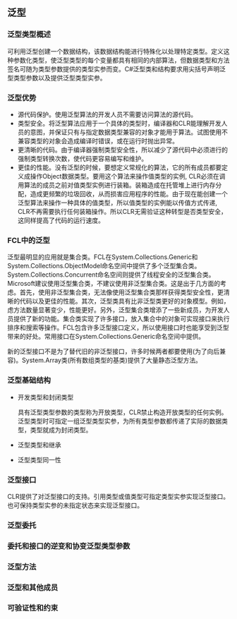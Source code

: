 ## 泛型

### 泛型类型概述
可利用泛型创建一个数据结构，该数据结构能进行特殊化以处理特定类型。定义这种参数化类型，使泛型类型的每个变量都具有相同的内部算法，但数据类型和方法签名可随为类型参数提供的类型实参而变。C#泛型类和结构要求用尖括号声明泛型类型参数以及提供泛型类型实参。

### 泛型优势
- 源代码保护。使用泛型算法的开发人员不需要访问算法的源代码。
- 类型安全。将泛型算法应用于一个具体的类型时，编译器和CLR能理解开发人员的意图，并保证只有与指定数据类型兼容的对象才能用于算法。试图使用不兼容类型的对象会造成编译时错误，或在运行时抛出异常。
- 更清晰的代码。由于编译器强制类型安全性，所以减少了源代码中必须进行的强制类型转换次数，使代码更容易编写和维护。
- 更佳的性能。没有泛型的时候，要想定义常规化的算法，它的所有成员都要定义成操作Object数据类型。要用这个算法来操作值类型的实例, CLR必须在调用算法的成员之前对值类型实例进行装箱。装箱造成在托管堆上进行内存分配，造成更频繁的垃圾回收，从而损害应用程序的性能。由于现在能创建一个泛型算法来操作一种具体的值类型，所以值类型的实例能以传值方式传递, CLR不再需要执行任何装箱操作。所以CLR无需验证这种转型是否类型安全，这同样提高了代码的运行速度。

### FCL中的泛型
泛型最明显的应用就是集合类。FCL在System.Collections.Generic和System.Collections.ObjectModel命名空间中提供了多个泛型集合类。System.Collections.Concurrent命名空间则提供了线程安全的泛型集合类。Microsoft建议使用泛型集合类，不建议使用非泛型集合类。这是出于几方面的考虑。首先，使用非泛型集合类，无法像使用泛型集合类那样获得类型安全性，更清晰的代码以及更佳的性能。其次，泛型类具有比非泛型类更好的对象模型。例如，虑方法数量显著变少，性能更好。另外，泛型集合类增添了一些新成员，为开发人员提供了新的功能。集合类实现了许多接口，放入集合中的对象可实现接口来执行排序和搜索等操作。FCL包含许多泛型接口定义，所以使用接口时也能享受到泛型带来的好处。常用接口在System.Collections.Generic命名空间中提供。

新的泛型接口不是为了替代旧的非泛型接口，许多时候两者都要使用(为了向后兼容)。System.Array类(所有数组类型的基类)提供了大量静态泛型方法。

### 泛型基础结构
- 开发类型和封闭类型
    <p>
    具有泛型类型参数的类型称为开放类型，CLR禁止构造开放类型的任何实例。泛型类型时可指定一组泛型类型实参，为所有类型参数都传递了实际的数据类型，类型就成为封闭类型。
    </p>

- 泛型类型和继承
- 泛型类型同一性
### 泛型接口
CLR提供了对泛型接口的支持。引用类型或值类型可指定类型实参实现泛型接口。也可保持类型实参的未指定状态来实现泛型接口。

### 泛型委托

### 委托和接口的逆变和协变泛型类型参数

### 泛型方法

### 泛型和其他成员

### 可验证性和约束



